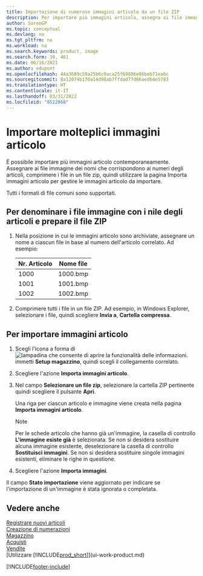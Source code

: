```yaml
---
title: Importazione di numerose immagini articolo da un file ZIP
description: Per importare più immagini articolo, assegna ai file immagine dei nomi che corrispondono ai numeri degli articoli, comprimi i file in un file ZIP, quindi utilizza la pagina Importa immagini articolo.
author: SorenGP
ms.topic: conceptual
ms.devlang: na
ms.tgt_pltfrm: na
ms.workload: na
ms.search.keywords: product, image
ms.search.form: 30, 461
ms.date: 06/16/2021
ms.author: edupont
ms.openlocfilehash: 44a3689c59a25b6c0aca25f69896e86beb71ea6c
ms.sourcegitcommit: 8a12074b170a14d98ab7ffdad77d66aed64e5783
ms.translationtype: HT
ms.contentlocale: it-IT
ms.lasthandoff: 03/31/2022
ms.locfileid: "8522068"
---
```

# <a name="import-multiple-item-pictures"></a>Importare molteplici immagini articolo
È possibile importare più immagini articolo contemporaneamente. Assegnare ai file immagine dei nomi che corrispondono ai numeri degli articoli, comprimere i file in un file zip, quindi utilizzare la pagina Importa immagini articolo per gestire le immagini articolo da importare.

Tutti i formati di file comuni sono supportati.

## <a name="to-name-picture-files-by-the-item-names-and-prepare-the-zip-file"></a>Per denominare i file immagine con i nile degli articoli e prepare il file ZIP
1. Nella posizione in cui le immagini articolo sono archiviate, assegnare un nome a ciascun file in base al numero dell'articolo correlato. Ad esempio:

    |Nr. Articolo|Nome file|
    |-|-|
    |1000|1000.bmp|
    |1001|1001.bmp|
    |1002|1002.bmp|

2. Comprimere tutti i file in un file ZIP. Ad esempio, in Windows Explorer, selezionare i file, quindi scegliere **Invia a**, **Cartella compressa**.     

## <a name="to-import-item-pictures"></a>Per importare immagini articolo
1. Scegli l'icona a forma di ![lampadina che consente di aprire la funzionalità delle informazioni.](media/ui-search/search_small.png "Dimmi cosa vuoi fare") immetti **Setup magazzino**, quindi scegli il collegamento correlato.
2. Scegliere l'azione **Importa immagini articolo**.
3. Nel campo **Selezionare un file zip**, selezionare la cartella ZIP pertinente quindi scegliere il pulsante **Apri**.

    Una riga per ciascun articolo e immagine viene creata nella pagina **Importa immagini articolo**.

    > [!NOTE]
    > Per le schede articolo che hanno già un'immagine, la casella di controllo **L'immagine esiste già** è selezionata. Se non si desidera sostituire alcuna immagine esistente, deselezionare la casella di controllo **Sostituisci immagini**. Se non si desidera sostituire singole immagini esistenti, eliminare le righe in questione.

3. Scegliere l'azione **Importa immagini**.

Il campo **Stato importazione** viene aggiornato per indicare se l'importazione di un'immagine è stata ignorata o completata.       

## <a name="see-also"></a>Vedere anche
[Registrare nuovi articoli](inventory-how-register-new-items.md)  
[Creazione di numerazioni](ui-create-number-series.md)  
[Magazzino](inventory-manage-inventory.md)  
[Acquisti](purchasing-manage-purchasing.md)  
[Vendite](sales-manage-sales.md)  
[Utilizzare [!INCLUDE[prod_short](includes/prod_short.md)]](ui-work-product.md)


[!INCLUDE[footer-include](includes/footer-banner.md)]